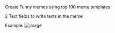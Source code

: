 Create Funny memes using top 100 meme templates

2 Text fields to write texts in the meme

Example:
![image](https://user-images.githubusercontent.com/85600410/205478005-bb1a95c6-3edd-44c2-ba04-6fe3b0c563ac.png)

